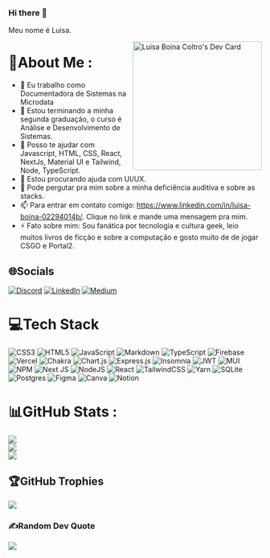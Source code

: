 ### Hi there 👋

<!--
**LuhBC-pixel/LuhBC-pixel** is a ✨ _special_ ✨ repository because its `README.md` (this file) appears on your GitHub profile.

Here are some ideas to get you started:

- 🔭 I’m currently working on ...
- 🌱 I’m currently learning ...
- 👯 I’m looking to collaborate on ...
- 🤔 I’m looking for help with ...
- 💬 Ask me about ...
- 📫 How to reach me: ...
- 😄 Pronouns: ...
- ⚡ Fun fact: ...
-->

Meu nome é Luisa.

<a href="https://app.daily.dev/luhbc"><img src="https://api.daily.dev/devcards/72506a66164746cc8b5cbd1d56edbf8b.png?r=9ef" width="256" align='right' alt="Luisa Boina Coltro's Dev Card"/></a>

# 💫About Me :
- 🔭 Eu trabalho como Documentadora de Sistemas na Microdata
- 🌱 Estou terminando a minha segunda graduação, o curso é Análise e Desenvolvimento de Sistemas.
- 👯 Posso te ajudar com Javascript, HTML, CSS, React, NextJs, Material UI e Tailwind, Node, TypeScript.
- 🤔 Estou procurando ajuda com UI/UX.
- 💬 Pode pergutar pra mim sobre a minha deficiência auditiva e sobre as stacks.
- 📫 Para entrar em contato comigo: https://www.linkedin.com/in/luisa-boina-02294014b/. Clique no link e mande uma mensagem pra mim.
- ⚡ Fato sobre mim: Sou fanática por tecnologia e cultura geek, leio muitos livros de ficção e sobre a computação e gosto muito de de jogar CSGO e Portal2.

## 🌐Socials
[![Discord](https://img.shields.io/badge/Discord-%237289DA.svg?logo=discord&logoColor=white)](https://discord.gg/Luisa-Bc#1291) [![LinkedIn](https://img.shields.io/badge/LinkedIn-%230077B5.svg?logo=linkedin&logoColor=white)](https://www.linkedin.com/in/luisa-boina-02294014b/) [![Medium](https://img.shields.io/badge/Medium-12100E?logo=medium&logoColor=white)](https://medium.com/@luisaboina) 

# 💻Tech Stack
![CSS3](https://img.shields.io/badge/css3-%231572B6.svg?style=for-the-badge&logo=css3&logoColor=white) ![HTML5](https://img.shields.io/badge/html5-%23E34F26.svg?style=for-the-badge&logo=html5&logoColor=white) ![JavaScript](https://img.shields.io/badge/javascript-%23323330.svg?style=for-the-badge&logo=javascript&logoColor=%23F7DF1E) ![Markdown](https://img.shields.io/badge/markdown-%23000000.svg?style=for-the-badge&logo=markdown&logoColor=white) ![TypeScript](https://img.shields.io/badge/typescript-%23007ACC.svg?style=for-the-badge&logo=typescript&logoColor=white) ![Firebase](https://img.shields.io/badge/firebase-%23039BE5.svg?style=for-the-badge&logo=firebase) ![Vercel](https://img.shields.io/badge/vercel-%23000000.svg?style=for-the-badge&logo=vercel&logoColor=white) ![Chakra](https://img.shields.io/badge/chakra-%234ED1C5.svg?style=for-the-badge&logo=chakraui&logoColor=white) ![Chart.js](https://img.shields.io/badge/chart.js-F5788D.svg?style=for-the-badge&logo=chart.js&logoColor=white) ![Express.js](https://img.shields.io/badge/express.js-%23404d59.svg?style=for-the-badge&logo=express&logoColor=%2361DAFB) ![Insomnia](https://img.shields.io/badge/Insomnia-black?style=for-the-badge&logo=insomnia&logoColor=5849BE) ![JWT](https://img.shields.io/badge/JWT-black?style=for-the-badge&logo=JSON%20web%20tokens) ![MUI](https://img.shields.io/badge/MUI-%230081CB.svg?style=for-the-badge&logo=material-ui&logoColor=white) ![NPM](https://img.shields.io/badge/NPM-%23000000.svg?style=for-the-badge&logo=npm&logoColor=white) ![Next JS](https://img.shields.io/badge/Next-black?style=for-the-badge&logo=next.js&logoColor=white) ![NodeJS](https://img.shields.io/badge/node.js-6DA55F?style=for-the-badge&logo=node.js&logoColor=white) ![React](https://img.shields.io/badge/react-%2320232a.svg?style=for-the-badge&logo=react&logoColor=%2361DAFB) ![TailwindCSS](https://img.shields.io/badge/tailwindcss-%2338B2AC.svg?style=for-the-badge&logo=tailwind-css&logoColor=white) ![Yarn](https://img.shields.io/badge/yarn-%232C8EBB.svg?style=for-the-badge&logo=yarn&logoColor=white) ![SQLite](https://img.shields.io/badge/sqlite-%2307405e.svg?style=for-the-badge&logo=sqlite&logoColor=white) ![Postgres](https://img.shields.io/badge/postgres-%23316192.svg?style=for-the-badge&logo=postgresql&logoColor=white) 	![Figma](https://img.shields.io/badge/figma-%23F24E1E.svg?style=for-the-badge&logo=figma&logoColor=white) ![Canva](https://img.shields.io/badge/Canva-%2300C4CC.svg?style=for-the-badge&logo=Canva&logoColor=white) ![Notion](https://img.shields.io/badge/Notion-%23000000.svg?style=for-the-badge&logo=notion&logoColor=white)
# 📊GitHub Stats :
![](https://github-readme-stats.vercel.app/api?username=luhbc-pixel&theme=dracula&hide_border=true&include_all_commits=true&count_private=false)<br/>
![](https://github-readme-streak-stats.herokuapp.com/?user=luhbc-pixel&theme=dracula&hide_border=true)<br/>
![](https://github-readme-stats.vercel.app/api/top-langs/?username=luhbc-pixel&theme=dracula&hide_border=true&include_all_commits=true&count_private=false&layout=compact)

## 🏆GitHub Trophies
![](https://github-profile-trophy.vercel.app/?username=luhbc-pixel&theme=radical&no-frame=false&no-bg=false&margin-w=4)

### ✍️Random Dev Quote
![](https://quotes-github-readme.vercel.app/api?type=horizontal&theme=dark)
